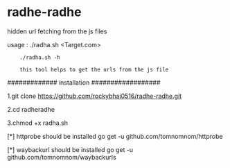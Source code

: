 # radhe-radhe

hidden url fetching from the js files 

usage : ./radha.sh <Target.com>
        
        ./radha.sh -h
        
        this tool helps to get the urls from the js file
        
        
#############   installation ##################

1.git clone https://github.com/rockybhai0516/radhe-radhe.git

2.cd radheradhe

3.chmod +x radha.sh 

[*] httprobe should be installed 
 go get -u github.com/tomnomnom/httprobe

[*] waybackurl should be installed
    go get -u github.com/tomnomnom/waybackurls
    
   

